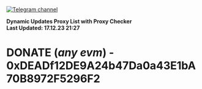 [![Telegram channel](https://img.shields.io/endpoint?url=https://runkit.io/damiankrawczyk/telegram-badge/branches/master?url=https://t.me/n4z4v0d)](https://t.me/n4z4v0d) 

**Dynamic Updates Proxy List with Proxy Checker**  
**Last Updated: 17.12.23 21:27**

# DONATE (_any evm_) - 0xDEADf12DE9A24b47Da0a43E1bA70B8972F5296F2
